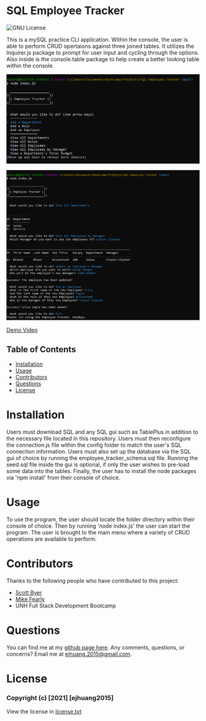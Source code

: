 # SQL Employee Tracker
![GNU License](https://img.shields.io/badge/License-GNU-blue)

This is a mySQL practice CLI application. Within the console, the user is able to perform CRUD opertaions against three joined tables. It utilizes the Inquirer.js package to prompt for user input and cycling through the options. Also inside is the console.table package to help create a better looking table within the console.

![Start Menu](./assets/screen1.png)

![Finish](./assets/screen2.png)

[Demo Video](https://youtu.be/w_9w_-zfR74)

## Table of Contents
* [Installation](#installation)
* [Usage](#usage)
* [Contributors](#contributors)
* [Questions](#questions)
* [License](#license)

# Installation
Users must download SQL and any SQL gui such as TablePlus in addition to the necessary file located in this repository. Users must then reconfigure the connection.js file within the config folder to match the user's SQL connection information. Users must also set up the database via the SQL gui of choice by running the employee_tracker_schema.sql file. Running the seed.sql file inside the gui is optional, if only the user wishes to pre-load some data into the tables. Finally, the user has to install the node packages via 'npm install' from their console of choice.
# Usage

To use the program, the user should locate the folder directory within their console of choice. Then by running 'node index.js' the user can start the program. The user is brought to the main menu where a variety of CRUD operations are available to perform.

# Contributors
Thanks to the following people who have contributed to this project:

* [Scott Byer](https://github.com/switch120) 
* [Mike Fearly](https://michaelfearnley.com/)
* UNH Full Stack Development Bootcamp

# Questions
You can find me at my [github page here](https://github.com/ejhuang2015).
Any comments, questions, or concerns? Email me  at ejhuang.2015@gmail.com.

# License

### Copyright (c) [2021] [ejhuang2015]
View the license in [license.txt](./license.txt)
